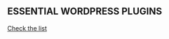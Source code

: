 ## ESSENTIAL WORDPRESS PLUGINS
[Check the list](https://github.com/jenniferbhampton/essential-wordpress-plugins/wiki)
